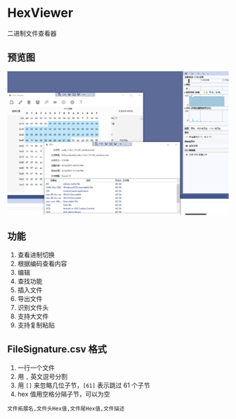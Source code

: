 # HexViewer

二进制文件查看器

## 预览图

![HexViewer](sceen/2.png)

## 功能

1. 查看进制切换
2. 根据编码查看内容
3. 编辑
4. 查找功能
5. 插入文件
6. 导出文件
7. 识别文件头
8. 支持大文件
9. 支持复制粘贴

## FileSignature.csv 格式

1. 一行一个文件
2. 用 `,` 英文逗号分割
3. 用 `[]` 来忽略几位子节，`[61]` 表示跳过 61 个子节
4. hex 值用空格分隔子节，可以为空

```
文件拓展名,文件头Hex值,文件尾Hex值,文件描述
```